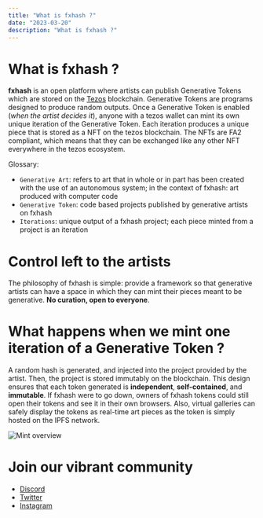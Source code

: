 ```yaml
---
title: "What is fxhash ?"
date: "2023-03-20"
description: "What is fxhash ?"
---
```


# What is fxhash ?

**fxhash** is an open platform where artists can publish Generative Tokens which are stored on the [Tezos](https://tezos.com/) blockchain. Generative Tokens are programs designed to produce random outputs. Once a Generative Token is enabled (_when the artist decides it_), anyone with a tezos wallet can mint its own unique iteration of the Generative Token. Each iteration produces a unique piece that is stored as a NFT on the tezos blockchain. The NFTs are FA2 compliant, which means that they can be exchanged like any other NFT everywhere in the tezos ecosystem.

Glossary:

- `Generative Art`: refers to art that in whole or in part has been created with the use of an autonomous system; in the context of fxhash: art produced with computer code
- `Generative Token`: code based projects published by generative artists on fxhash
- `Iterations`: unique output of a fxhash project; each piece minted from a project is an iteration

# Control left to the artists

The philosophy of fxhash is simple: provide a framework so that generative artists can have a space in which they can mint their pieces meant to be generative. **No curation, open to everyone**.

# What happens when we mint one iteration of a Generative Token ?

A random hash is generated, and injected into the project provided by the artist. Then, the project is stored immutably on the blockchain. This design ensures that each token generated is **independent**, **self-contained**, and **immutable**. If fxhash were to go down, owners of fxhash tokens could still open their tokens and see it in their own browsers. Also, virtual galleries can safely display the tokens as real-time art pieces as the token is simply hosted on the IPFS network.

![Mint overview](/images/articles/guide-collect/guide-mint.jpg)

# Join our vibrant community

- [Discord](https://discord.gg/fxhash)
- [Twitter](https://twitter.com/fx_hash_)
- [Instagram](https://www.instagram.com/fxhash/)
